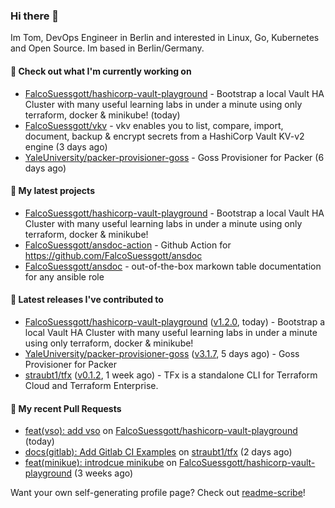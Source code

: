 ### Hi there 👋

Im Tom, DevOps Engineer in Berlin and interested in Linux, Go, Kubernetes and Open Source.
Im based in Berlin/Germany.

#### 👷 Check out what I'm currently working on

- [FalcoSuessgott/hashicorp-vault-playground](https://github.com/FalcoSuessgott/hashicorp-vault-playground) - Bootstrap a local Vault HA Cluster with many useful learning labs in under a minute using only terraform, docker &amp; minikube! (today)
- [FalcoSuessgott/vkv](https://github.com/FalcoSuessgott/vkv) - vkv enables you to list, compare, import, document, backup &amp; encrypt secrets from a HashiCorp Vault KV-v2 engine (3 days ago)
- [YaleUniversity/packer-provisioner-goss](https://github.com/YaleUniversity/packer-provisioner-goss) - Goss Provisioner for Packer (6 days ago)

#### 🌱 My latest projects

- [FalcoSuessgott/hashicorp-vault-playground](https://github.com/FalcoSuessgott/hashicorp-vault-playground) - Bootstrap a local Vault HA Cluster with many useful learning labs in under a minute using only terraform, docker &amp; minikube!
- [FalcoSuessgott/ansdoc-action](https://github.com/FalcoSuessgott/ansdoc-action) - Github Action for https://github.com/FalcoSuessgott/ansdoc
- [FalcoSuessgott/ansdoc](https://github.com/FalcoSuessgott/ansdoc) - out-of-the-box markown table documentation for any ansible role

#### 🔭 Latest releases I've contributed to

- [FalcoSuessgott/hashicorp-vault-playground](https://github.com/FalcoSuessgott/hashicorp-vault-playground) ([v1.2.0](https://github.com/FalcoSuessgott/hashicorp-vault-playground/releases/tag/v1.2.0), today) - Bootstrap a local Vault HA Cluster with many useful learning labs in under a minute using only terraform, docker &amp; minikube!
- [YaleUniversity/packer-provisioner-goss](https://github.com/YaleUniversity/packer-provisioner-goss) ([v3.1.7](https://github.com/YaleUniversity/packer-provisioner-goss/releases/tag/v3.1.7), 5 days ago) - Goss Provisioner for Packer
- [straubt1/tfx](https://github.com/straubt1/tfx) ([v0.1.2](https://github.com/straubt1/tfx/releases/tag/v0.1.2), 1 week ago) - TFx is a standalone CLI for Terraform Cloud and Terraform Enterprise.

#### 🔨 My recent Pull Requests

- [feat(vso): add vso](https://github.com/FalcoSuessgott/hashicorp-vault-playground/pull/8) on [FalcoSuessgott/hashicorp-vault-playground](https://github.com/FalcoSuessgott/hashicorp-vault-playground) (today)
- [docs(gitlab): Add Gitlab CI Examples](https://github.com/straubt1/tfx/pull/96) on [straubt1/tfx](https://github.com/straubt1/tfx) (2 days ago)
- [feat(minikue): introdcue minikube](https://github.com/FalcoSuessgott/hashicorp-vault-playground/pull/5) on [FalcoSuessgott/hashicorp-vault-playground](https://github.com/FalcoSuessgott/hashicorp-vault-playground) (3 weeks ago)

Want your own self-generating profile page? Check out [readme-scribe](https://github.com/muesli/readme-scribe)!